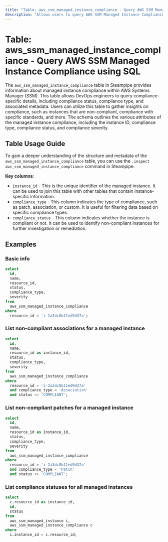 ```yaml
---
title: "Table: aws_ssm_managed_instance_compliance - Query AWS SSM Managed Instance Compliance using SQL"
description: "Allows users to query AWS SSM Managed Instance Compliance data, providing details on compliance status, compliance type, and related metadata."
---
```


# Table: aws_ssm_managed_instance_compliance - Query AWS SSM Managed Instance Compliance using SQL

The `aws_ssm_managed_instance_compliance` table in Steampipe provides information about managed instance compliance within AWS Systems Manager (SSM). This table allows DevOps engineers to query compliance-specific details, including compliance status, compliance type, and associated metadata. Users can utilize this table to gather insights on compliance, such as instances that are non-compliant, compliance with specific standards, and more. The schema outlines the various attributes of the managed instance compliance, including the instance ID, compliance type, compliance status, and compliance severity.

## Table Usage Guide

To gain a deeper understanding of the structure and metadata of the `aws_ssm_managed_instance_compliance` table, you can use the `.inspect aws_ssm_managed_instance_compliance` command in Steampipe.

**Key columns**:

- `instance_id` - This is the unique identifier of the managed instance. It can be used to join this table with other tables that contain instance-specific information.
- `compliance_type` - This column indicates the type of compliance, such as patch, association, or custom. It is useful for filtering data based on specific compliance types.
- `compliance_status` - This column indicates whether the instance is compliant or not. It can be used to identify non-compliant instances for further investigation or remediation.

## Examples

### Basic info

```sql
select
  id,
  name,
  resource_id,
  status,
  compliance_type,
  severity
from
  aws_ssm_managed_instance_compliance
where
  resource_id = 'i-2a3dc8b11ed9d37a';
```

### List non-compliant associations for a managed instance

```sql
select
  id,
  name,
  resource_id as instance_id,
  status,
  compliance_type,
  severity
from
  aws_ssm_managed_instance_compliance
where
  resource_id = 'i-2a3dc8b11ed9d37a'
  and compliance_type = 'Association'
  and status <> 'COMPLIANT';
```

### List non-compliant patches for a managed instance

```sql
select
  id,
  name,
  resource_id as instance_id,
  status,
  compliance_type,
  severity
from
  aws_ssm_managed_instance_compliance
where
  resource_id = 'i-2a3dc8b11ed9d37a'
  and compliance_type = 'Patch'
  and status <> 'COMPLIANT';
```

### List compliance statuses for all managed instances

```sql
select
  c.resource_id as instance_id,
  id,
  status
from
  aws_ssm_managed_instance i,
  aws_ssm_managed_instance_compliance c
where
  i.instance_id = c.resource_id;
```
